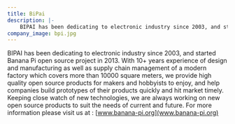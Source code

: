 ```yaml
---
title: BiPai
description: |-
    BIPAI has been dedicating to electronic industry since 2003, and started Banana Pi open source project in 2013.
company_image: bpi.jpg
---
```

BIPAI has been dedicating to electronic industry since 2003, and started Banana Pi open source project in 2013. With 10+ years experience of design and manufacturing as well as supply chain management of a modern factory which covers more than 10000 square meters, we provide high quality open source products for makers and hobbyists to enjoy, and help companies build prototypes of their products quickly and hit market timely. Keeping close watch of new technologies, we are always working on new open source products to suit the needs of current and future. For more information please visit us at : [www.banana-pi.org](www.banana-pi.org)
